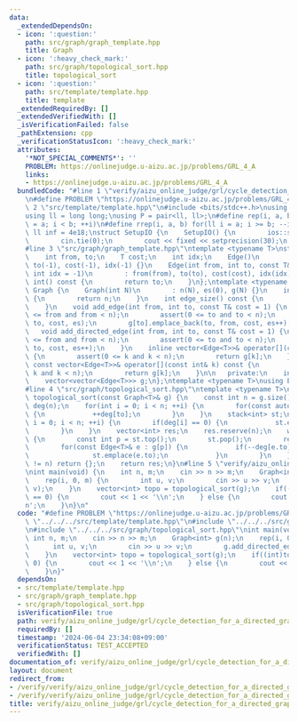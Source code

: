 ```yaml
---
data:
  _extendedDependsOn:
  - icon: ':question:'
    path: src/graph/graph_template.hpp
    title: Graph
  - icon: ':heavy_check_mark:'
    path: src/graph/topological_sort.hpp
    title: topological_sort
  - icon: ':question:'
    path: src/template/template.hpp
    title: template
  _extendedRequiredBy: []
  _extendedVerifiedWith: []
  _isVerificationFailed: false
  _pathExtension: cpp
  _verificationStatusIcon: ':heavy_check_mark:'
  attributes:
    '*NOT_SPECIAL_COMMENTS*': ''
    PROBLEM: https://onlinejudge.u-aizu.ac.jp/problems/GRL_4_A
    links:
    - https://onlinejudge.u-aizu.ac.jp/problems/GRL_4_A
  bundledCode: "#line 1 \"verify/aizu_online_judge/grl/cycle_detection_for_a_directed_graph.test.cpp\"\
    \n#define PROBLEM \"https://onlinejudge.u-aizu.ac.jp/problems/GRL_4_A\"\n#line\
    \ 2 \"src/template/template.hpp\"\n#include <bits/stdc++.h>\nusing namespace std;\n\
    using ll = long long;\nusing P = pair<ll, ll>;\n#define rep(i, a, b) for(ll i\
    \ = a; i < b; ++i)\n#define rrep(i, a, b) for(ll i = a; i >= b; --i)\nconstexpr\
    \ ll inf = 4e18;\nstruct SetupIO {\n    SetupIO() {\n        ios::sync_with_stdio(0);\n\
    \        cin.tie(0);\n        cout << fixed << setprecision(30);\n    }\n} setup_io;\n\
    #line 3 \"src/graph/graph_template.hpp\"\ntemplate <typename T>\nstruct Edge {\n\
    \    int from, to;\n    T cost;\n    int idx;\n    Edge()\n        : from(-1),\
    \ to(-1), cost(-1), idx(-1) {}\n    Edge(int from, int to, const T& cost = 1,\
    \ int idx = -1)\n        : from(from), to(to), cost(cost), idx(idx) {}\n    operator\
    \ int() const {\n        return to;\n    }\n};\ntemplate <typename T>\nstruct\
    \ Graph {\n    Graph(int N)\n        : n(N), es(0), g(N) {}\n    int size() const\
    \ {\n        return n;\n    }\n    int edge_size() const {\n        return es;\n\
    \    }\n    void add_edge(int from, int to, const T& cost = 1) {\n        assert(0\
    \ <= from and from < n);\n        assert(0 <= to and to < n);\n        g[from].emplace_back(from,\
    \ to, cost, es);\n        g[to].emplace_back(to, from, cost, es++);\n    }\n \
    \   void add_directed_edge(int from, int to, const T& cost = 1) {\n        assert(0\
    \ <= from and from < n);\n        assert(0 <= to and to < n);\n        g[from].emplace_back(from,\
    \ to, cost, es++);\n    }\n    inline vector<Edge<T>>& operator[](const int& k)\
    \ {\n        assert(0 <= k and k < n);\n        return g[k];\n    }\n    inline\
    \ const vector<Edge<T>>& operator[](const int& k) const {\n        assert(0 <=\
    \ k and k < n);\n        return g[k];\n    }\n\n   private:\n    int n, es;\n\
    \    vector<vector<Edge<T>>> g;\n};\ntemplate <typename T>\nusing Edges = vector<Edge<T>>;\n\
    #line 4 \"src/graph/topological_sort.hpp\"\ntemplate <typename T>\nvector<int>\
    \ topological_sort(const Graph<T>& g) {\n    const int n = g.size();\n    vector<int>\
    \ deg(n);\n    for(int i = 0; i < n; ++i) {\n        for(const auto& to : g[i])\
    \ {\n            ++deg[to];\n        }\n    }\n    stack<int> st;\n    for(int\
    \ i = 0; i < n; ++i) {\n        if(deg[i] == 0) {\n            st.emplace(i);\n\
    \        }\n    }\n    vector<int> res;\n    res.reserve(n);\n    while(!st.empty())\
    \ {\n        const int p = st.top();\n        st.pop();\n        res.emplace_back(p);\n\
    \        for(const Edge<T>& e : g[p]) {\n            if(--deg[e.to] == 0) {\n\
    \                st.emplace(e.to);\n            }\n        }\n    }\n    if((int)res.size()\
    \ != n) return {};\n    return res;\n}\n#line 5 \"verify/aizu_online_judge/grl/cycle_detection_for_a_directed_graph.test.cpp\"\
    \nint main(void) {\n    int n, m;\n    cin >> n >> m;\n    Graph<int> g(n);\n\
    \    rep(i, 0, m) {\n        int u, v;\n        cin >> u >> v;\n        g.add_directed_edge(u,\
    \ v);\n    }\n    vector<int> topo = topological_sort(g);\n    if((int)topo.size()\
    \ == 0) {\n        cout << 1 << '\\n';\n    } else {\n        cout << 0 << '\\\
    n';\n    }\n}\n"
  code: "#define PROBLEM \"https://onlinejudge.u-aizu.ac.jp/problems/GRL_4_A\"\n#include\
    \ \"../../../src/template/template.hpp\"\n#include \"../../../src/graph/graph_template.hpp\"\
    \n#include \"../../../src/graph/topological_sort.hpp\"\nint main(void) {\n   \
    \ int n, m;\n    cin >> n >> m;\n    Graph<int> g(n);\n    rep(i, 0, m) {\n  \
    \      int u, v;\n        cin >> u >> v;\n        g.add_directed_edge(u, v);\n\
    \    }\n    vector<int> topo = topological_sort(g);\n    if((int)topo.size() ==\
    \ 0) {\n        cout << 1 << '\\n';\n    } else {\n        cout << 0 << '\\n';\n\
    \    }\n}"
  dependsOn:
  - src/template/template.hpp
  - src/graph/graph_template.hpp
  - src/graph/topological_sort.hpp
  isVerificationFile: true
  path: verify/aizu_online_judge/grl/cycle_detection_for_a_directed_graph.test.cpp
  requiredBy: []
  timestamp: '2024-06-04 23:34:08+09:00'
  verificationStatus: TEST_ACCEPTED
  verifiedWith: []
documentation_of: verify/aizu_online_judge/grl/cycle_detection_for_a_directed_graph.test.cpp
layout: document
redirect_from:
- /verify/verify/aizu_online_judge/grl/cycle_detection_for_a_directed_graph.test.cpp
- /verify/verify/aizu_online_judge/grl/cycle_detection_for_a_directed_graph.test.cpp.html
title: verify/aizu_online_judge/grl/cycle_detection_for_a_directed_graph.test.cpp
---
```

